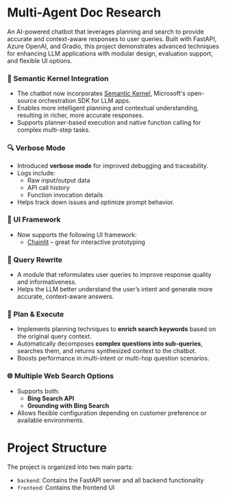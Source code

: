 # Multi-Agent Doc Research
An AI-powered chatbot that leverages planning and search to provide accurate and context-aware responses to user queries. Built with FastAPI, Azure OpenAI, and Gradio, this project demonstrates advanced techniques for enhancing LLM applications with modular design, evaluation support, and flexible UI options.

### 🧠 Semantic Kernel Integration
- The chatbot now incorporates [Semantic Kernel](https://github.com/microsoft/semantic-kernel), Microsoft's open-source orchestration SDK for LLM apps.
- Enables more intelligent planning and contextual understanding, resulting in richer, more accurate responses.
- Supports planner-based execution and native function calling for complex multi-step tasks.


### 🔍 Verbose Mode
- Introduced **verbose mode** for improved debugging and traceability.
- Logs include:
  - Raw input/output data
  - API call history
  - Function invocation details
- Helps track down issues and optimize prompt behavior.

### 🎨 UI Framework
- Now supports the following UI framework:
  - [Chainlit](https://github.com/Chainlit/chainlit) – great for interactive prototyping
  
### 🔁 Query Rewrite
- A module that reformulates user queries to improve response quality and informativeness.  
- Helps the LLM better understand the user’s intent and generate more accurate, context-aware answers.

### 🧭 Plan & Execute
- Implements planning techniques to **enrich search keywords** based on the original query context.  
- Automatically decomposes **complex questions into sub-queries**, searches them, and returns synthesized context to the chatbot.  
- Boosts performance in multi-intent or multi-hop question scenarios.

### 🌐 Multiple Web Search Options
- Supports both:  
  - **Bing Search API**  
  - **Grounding with Bing Search**  
- Allows flexible configuration depending on customer preference or available environments.



# Project Structure

The project is organized into two main parts:

- `backend`: Contains the FastAPI server and all backend functionality
- `frontend`: Contains the frontend UI
